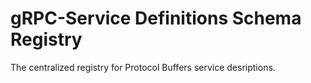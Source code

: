 # gRPC-Service Definitions Schema Registry

The centralized registry for Protocol Buffers service desriptions.
